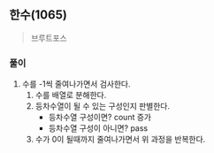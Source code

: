 ## 한수(1065)
> 브루트포스

### 풀이 
1. 수를 -1씩 줄여나가면서 검사한다. 
   1. 수를 배열로 분해한다. 
   2. 등차수열이 될 수 있는 구성인지 판별한다. 
      - 등차수열 구성이면? count 증가
      - 등차수열 구성이 아니면? pass
   3. 수가 0이 될때까지 줄여나가면서 위 과정을 반복한다.  